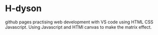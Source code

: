 # H-dyson
github pages
practising web development with VS code using HTML CSS Javascript.
Using Javascript and HTMl canvas to make the matrix effect.
